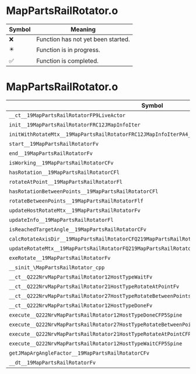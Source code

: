 # MapPartsRailRotator.o
| Symbol | Meaning 
| ------------- | ------------- 
| :x: | Function has not yet been started. 
| :eight_pointed_black_star: | Function is in progress. 
| :white_check_mark: | Function is completed. 


# MapPartsRailRotator.o
| Symbol | Decompiled? |
| ------------- | ------------- |
| `__ct__19MapPartsRailRotatorFP9LiveActor` | :x: |
| `init__19MapPartsRailRotatorFRC12JMapInfoIter` | :x: |
| `initWithRotateMtx__19MapPartsRailRotatorFRC12JMapInfoIterPA4_f` | :x: |
| `start__19MapPartsRailRotatorFv` | :x: |
| `end__19MapPartsRailRotatorFv` | :x: |
| `isWorking__19MapPartsRailRotatorCFv` | :x: |
| `hasRotation__19MapPartsRailRotatorCFl` | :x: |
| `rotateAtPoint__19MapPartsRailRotatorFl` | :x: |
| `hasRotationBetweenPoints__19MapPartsRailRotatorCFl` | :x: |
| `rotateBetweenPoints__19MapPartsRailRotatorFlf` | :x: |
| `updateHostRotateMtx__19MapPartsRailRotatorFv` | :x: |
| `updateInfo__19MapPartsRailRotatorFl` | :x: |
| `isReachedTargetAngle__19MapPartsRailRotatorCFv` | :x: |
| `calcRotateAxisDir__19MapPartsRailRotatorCFQ219MapPartsRailRotator8AxisTypePQ29JGeometry8TVec3<f>` | :x: |
| `updateRotateMtx__19MapPartsRailRotatorFQ219MapPartsRailRotator8AxisTypef` | :x: |
| `exeRotate__19MapPartsRailRotatorFv` | :x: |
| `__sinit_\MapPartsRailRotator_cpp` | :x: |
| `__ct__Q222NrvMapPartsRailRotator12HostTypeWaitFv` | :x: |
| `__ct__Q222NrvMapPartsRailRotator21HostTypeRotateAtPointFv` | :x: |
| `__ct__Q222NrvMapPartsRailRotator27HostTypeRotateBetweenPointsFv` | :x: |
| `__ct__Q222NrvMapPartsRailRotator12HostTypeDoneFv` | :x: |
| `execute__Q222NrvMapPartsRailRotator12HostTypeDoneCFP5Spine` | :x: |
| `execute__Q222NrvMapPartsRailRotator27HostTypeRotateBetweenPointsCFP5Spine` | :x: |
| `execute__Q222NrvMapPartsRailRotator21HostTypeRotateAtPointCFP5Spine` | :x: |
| `execute__Q222NrvMapPartsRailRotator12HostTypeWaitCFP5Spine` | :x: |
| `getJMapArgAngleFactor__19MapPartsRailRotatorCFv` | :x: |
| `__dt__19MapPartsRailRotatorFv` | :x: |
